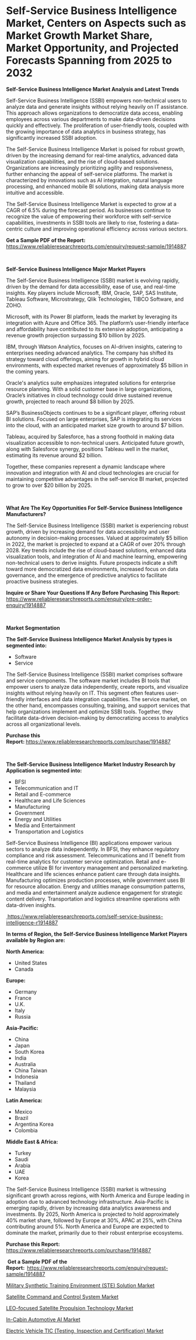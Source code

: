 <p><h1>Self-Service Business Intelligence Market, Centers on Aspects such as Market Growth Market Share, Market Opportunity, and Projected Forecasts Spanning from 2025 to 2032</h1></p><p><strong>Self-Service Business Intelligence Market Analysis and Latest Trends</strong></p>
<p><p>Self-Service Business Intelligence (SSBI) empowers non-technical users to analyze data and generate insights without relying heavily on IT assistance. This approach allows organizations to democratize data access, enabling employees across various departments to make data-driven decisions quickly and effectively. The proliferation of user-friendly tools, coupled with the growing importance of data analytics in business strategy, has significantly increased SSBI adoption.</p><p>The Self-Service Business Intelligence Market is poised for robust growth, driven by the increasing demand for real-time analytics, advanced data visualization capabilities, and the rise of cloud-based solutions. Organizations are increasingly prioritizing agility and responsiveness, further enhancing the appeal of self-service platforms. The market is characterized by innovations such as AI integration, natural language processing, and enhanced mobile BI solutions, making data analysis more intuitive and accessible.</p><p>The Self-Service Business Intelligence Market is expected to grow at a CAGR of 6.5% during the forecast period. As businesses continue to recognize the value of empowering their workforce with self-service capabilities, investments in SSBI tools are likely to rise, fostering a data-centric culture and improving operational efficiency across various sectors.</p></p>
<p><strong>Get a Sample PDF of the Report:&nbsp;</strong> <a href="https://www.reliableresearchreports.com/enquiry/request-sample/1914887?utm_campaign=2957&utm_medium=2&utm_source=Github&utm_content=ia&utm_term=11032025&utm_id=self-service-business-intelligence">https://www.reliableresearchreports.com/enquiry/request-sample/1914887</a></p>
<p>&nbsp;</p>
<p><strong>Self-Service Business Intelligence Major Market Players</strong></p>
<p><p>The Self-Service Business Intelligence (SSBI) market is evolving rapidly, driven by the demand for data accessibility, ease of use, and real-time insights. Key players include Microsoft, IBM, Oracle, SAP, SAS Institute, Tableau Software, Microstrategy, Qlik Technologies, TIBCO Software, and ZOHO.</p><p>Microsoft, with its Power BI platform, leads the market by leveraging its integration with Azure and Office 365. The platform’s user-friendly interface and affordability have contributed to its extensive adoption, anticipating a revenue growth projection surpassing $10 billion by 2025.</p><p>IBM, through Watson Analytics, focuses on AI-driven insights, catering to enterprises needing advanced analytics. The company has shifted its strategy toward cloud offerings, aiming for growth in hybrid cloud environments, with expected market revenues of approximately $5 billion in the coming years.</p><p>Oracle's analytics suite emphasizes integrated solutions for enterprise resource planning. With a solid customer base in large organizations, Oracle’s initiatives in cloud technology could drive sustained revenue growth, projected to reach around $8 billion by 2025.</p><p>SAP’s BusinessObjects continues to be a significant player, offering robust BI solutions. Focused on large enterprises, SAP is integrating its services into the cloud, with an anticipated market size growth to around $7 billion.</p><p>Tableau, acquired by Salesforce, has a strong foothold in making data visualization accessible to non-technical users. Anticipated future growth, along with Salesforce synergy, positions Tableau well in the market, estimating its revenue around $2 billion.</p><p>Together, these companies represent a dynamic landscape where innovation and integration with AI and cloud technologies are crucial for maintaining competitive advantages in the self-service BI market, projected to grow to over $20 billion by 2025.</p></p>
<p>&nbsp;</p>
<p><strong>What Are The Key Opportunities For Self-Service Business Intelligence Manufacturers?</strong></p>
<p><p>The Self-Service Business Intelligence (SSBI) market is experiencing robust growth, driven by increasing demand for data accessibility and user autonomy in decision-making processes. Valued at approximately $5 billion in 2022, the market is projected to expand at a CAGR of over 20% through 2028. Key trends include the rise of cloud-based solutions, enhanced data visualization tools, and integration of AI and machine learning, empowering non-technical users to derive insights. Future prospects indicate a shift toward more democratized data environments, increased focus on data governance, and the emergence of predictive analytics to facilitate proactive business strategies.</p></p>
<p><strong>Inquire or Share Your Questions If Any Before Purchasing This Report:</strong> <a href="https://www.reliableresearchreports.com/enquiry/pre-order-enquiry/1914887?utm_campaign=2957&utm_medium=2&utm_source=Github&utm_content=ia&utm_term=11032025&utm_id=self-service-business-intelligence">https://www.reliableresearchreports.com/enquiry/pre-order-enquiry/1914887</a></p>
<p>&nbsp;</p>
<p><strong>Market Segmentation</strong></p>
<p><strong>The Self-Service Business Intelligence Market Analysis by types is segmented into:</strong></p>
<p><ul><li>Software</li><li>Service</li></ul></p>
<p><p>The Self-Service Business Intelligence (SSBI) market comprises software and service components. The software market includes BI tools that empower users to analyze data independently, create reports, and visualize insights without relying heavily on IT. This segment often features user-friendly interfaces and data integration capabilities. The service market, on the other hand, encompasses consulting, training, and support services that help organizations implement and optimize SSBI tools. Together, they facilitate data-driven decision-making by democratizing access to analytics across all organizational levels.</p></p>
<p><strong>Purchase this Report:&nbsp;</strong><a href="https://www.reliableresearchreports.com/purchase/1914887?utm_campaign=2957&utm_medium=2&utm_source=Github&utm_content=ia&utm_term=11032025&utm_id=self-service-business-intelligence">https://www.reliableresearchreports.com/purchase/1914887</a></p>
<p>&nbsp;</p>
<p><strong>The Self-Service Business Intelligence Market Industry Research by Application is segmented into:</strong></p>
<p><ul><li>BFSI</li><li>Telecommunication and IT</li><li>Retail and E-commerce</li><li>Healthcare and Life Sciences</li><li>Manufacturing</li><li>Government</li><li>Energy and Utilities</li><li>Media and Entertainment</li><li>Transportation and Logistics</li></ul></p>
<p><p>Self-Service Business Intelligence (BI) applications empower various sectors to analyze data independently. In BFSI, they enhance regulatory compliance and risk assessment. Telecommunications and IT benefit from real-time analytics for customer service optimization. Retail and e-commerce utilize BI for inventory management and personalized marketing. Healthcare and life sciences enhance patient care through data insights. Manufacturing optimizes production processes, while government uses BI for resource allocation. Energy and utilities manage consumption patterns, and media and entertainment analyze audience engagement for strategic content delivery. Transportation and logistics streamline operations with data-driven insights.</p></p>
<p><a href="https://www.reliableresearchreports.com/self-service-business-intelligence-r1914887?utm_campaign=2957&utm_medium=2&utm_source=Github&utm_content=ia&utm_term=11032025&utm_id=self-service-business-intelligence">&nbsp;https://www.reliableresearchreports.com/self-service-business-intelligence-r1914887</a></p>
<p><strong>In terms of Region, the Self-Service Business Intelligence Market Players available by Region are:</strong></p>
<p>
    <p> <strong> North America: </strong>
        <ul>
            <li>United States</li>
            <li>Canada</li>
        </ul>
        </p> 
    <p> <strong> Europe: </strong>
        <ul>
            <li>Germany</li>
            <li>France</li>
            <li>U.K.</li>
            <li>Italy</li>
            <li>Russia</li>
        </ul>
        </p> 
    <p> <strong> Asia-Pacific: </strong>
        <ul>
            <li>China</li>
            <li>Japan</li>
            <li>South Korea</li>
            <li>India</li>
            <li>Australia</li>
            <li>China Taiwan</li>
            <li>Indonesia</li>
            <li>Thailand</li>
            <li>Malaysia</li>
        </ul>
        </p> 
    <p> <strong> Latin America: </strong>
        <ul>
            <li>Mexico</li>
            <li>Brazil</li>
            <li>Argentina Korea</li>
            <li>Colombia</li>
        </ul>
        </p> 
    <p> <strong> Middle East & Africa: </strong>
        <ul>
            <li>Turkey</li>
            <li>Saudi</li>
            <li>Arabia</li>
            <li>UAE</li>
            <li>Korea</li>
        </ul>
    </p>
    </p>
<p><p>The Self-Service Business Intelligence (SSBI) market is witnessing significant growth across regions, with North America and Europe leading in adoption due to advanced technology infrastructure. Asia-Pacific is emerging rapidly, driven by increasing data analytics awareness and investments. By 2025, North America is projected to hold approximately 40% market share, followed by Europe at 30%, APAC at 25%, with China contributing around 5%. North America and Europe are expected to dominate the market, primarily due to their robust enterprise ecosystems.</p></p>
<p><strong>Purchase this Report: </strong><a href="https://www.reliableresearchreports.com/purchase/1914887?utm_campaign=2957&utm_medium=2&utm_source=Github&utm_content=ia&utm_term=11032025&utm_id=self-service-business-intelligence">https://www.reliableresearchreports.com/purchase/1914887</a></p>
<p>&nbsp;<strong>Get a Sample PDF of the Report:&nbsp;&nbsp;</strong><a href="https://www.reliableresearchreports.com/enquiry/request-sample/1914887?utm_campaign=2957&utm_medium=2&utm_source=Github&utm_content=ia&utm_term=11032025&utm_id=self-service-business-intelligence">https://www.reliableresearchreports.com/enquiry/request-sample/1914887</a></p>
<p><strong></strong></p>
<p><p><a href="https://github.com/xtysizov/Market-Research-Report-List-1/blob/main/military-synthetic-training-environment-ste-solution-market.md?utm_campaign=2957&utm_medium=2&utm_source=Github&utm_content=ia&utm_term=11032025&utm_id=self-service-business-intelligence">Military Synthetic Training Environment (STE) Solution Market</a></p><p><a href="https://github.com/djembashote/Market-Research-Report-List-1/blob/main/satellite-command-and-control-system-market.md?utm_campaign=2957&utm_medium=2&utm_source=Github&utm_content=ia&utm_term=11032025&utm_id=self-service-business-intelligence">Satellite Command and Control System Market</a></p><p><a href="https://github.com/vjorelaclliv/Market-Research-Report-List-1/blob/main/leo-focused-satellite-propulsion-technology-market.md?utm_campaign=2957&utm_medium=2&utm_source=Github&utm_content=ia&utm_term=11032025&utm_id=self-service-business-intelligence">LEO-focused Satellite Propulsion Technology Market</a></p><p><a href="https://github.com/xalatieusope/Market-Research-Report-List-1/blob/main/in-cabin-automotive-ai-market.md?utm_campaign=2957&utm_medium=2&utm_source=Github&utm_content=ia&utm_term=11032025&utm_id=self-service-business-intelligence">In-Cabin Automotive AI Market</a></p><p><a href="https://github.com/kaloyhboosh/Market-Research-Report-List-1/blob/main/electric-vehicle-tic-testing-inspection-and-certification-market.md?utm_campaign=2957&utm_medium=2&utm_source=Github&utm_content=ia&utm_term=11032025&utm_id=self-service-business-intelligence">Electric Vehicle TIC (Testing, Inspection and Certification) Market</a></p></p>
